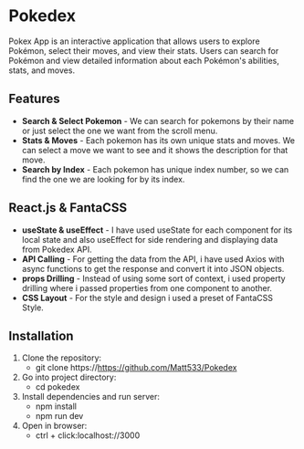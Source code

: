 # Pokedex
Pokex App is an interactive application that allows users to explore Pokémon, select their moves, and view their stats. Users can search for Pokémon and view detailed information about each Pokémon's abilities, stats, and moves.

## Features

- **Search & Select Pokemon** - We can search for pokemons by their name or just select the one we want from the scroll menu.
- **Stats & Moves** - Each pokemon has its own unique stats and moves. We can select a move we want to see and it shows the description for that move.
- **Search by Index** - Each pokemon has unique index number, so we can find the one we are looking for by its index.

## React.js & FantaCSS
- **useState & useEffect** - I have used useState for each component for its local state and also useEffect for side rendering and displaying data from Pokedex API.
- **API Calling** - For getting the data from the API, i have used Axios with async functions to get the response and convert it into JSON objects.
- **props Drilling** - Instead of using some sort of context, i used property drilling where i passed properties from one component to another.
- **CSS Layout** - For the style and design i used a preset of FantaCSS Style.

## Installation

1. Clone the repository:
   - git clone https://https://github.com/Matt533/Pokedex
2. Go into project directory:
   - cd pokedex
3. Install dependencies and run server:
   - npm install
   - npm run dev
4. Open in browser:
   - ctrl + click:localhost://3000
   
